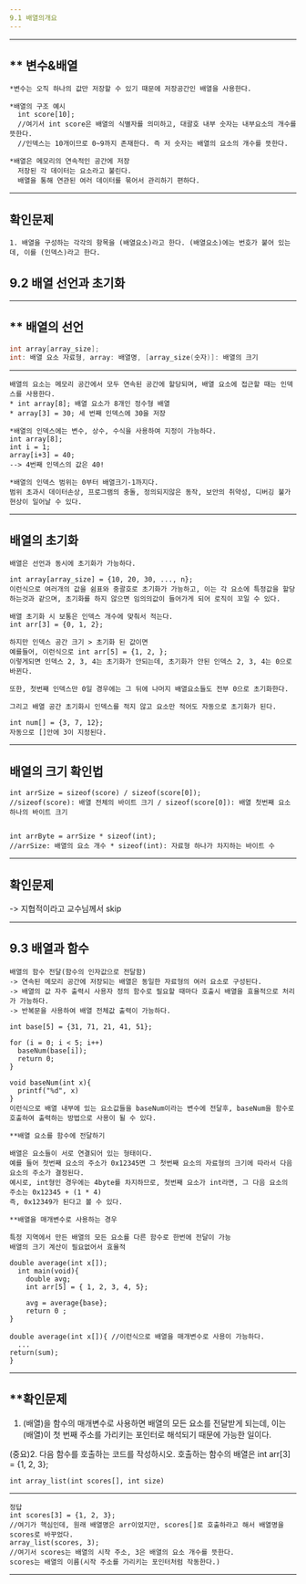 ```yaml
---
9.1 배열의개요
---
```


---
** 변수&배열
---
```
*변수는 오직 하나의 값만 저장할 수 있기 때문에 저장공간인 배열을 사용한다.

*배열의 구조 예시
  int score[10];
  //여기서 int score은 배열의 식별자를 의미하고, 대괄호 내부 숫자는 내부요소의 개수를 뜻한다.
  //인덱스는 10개이므로 0~9까지 존재한다. 즉 저 숫자는 배열의 요소의 개수를 뜻한다.

*배열은 메모리의 연속적인 공간에 저장
  저장된 각 데이터는 요소라고 불린다.
  배열을 통해 연관된 여러 데이터를 묶어서 관리하기 편하다.
```

---
확인문제
---
```
1. 배열을 구성하는 각각의 항목을 (배열요소)라고 한다. (배열요소)에는 번호가 붙어 있는데, 이를 (인덱스)라고 한다.
```


## 9.2 배열 선언과 초기화
---
** 배열의 선언
--
```c
int array[array_size];
int: 배열 요소 자료형, array: 배열명, [array_size(숫자)]: 배열의 크기
```
---

```
배열의 요소는 메모리 공간에서 모두 연속된 공간에 할당되며, 배열 요소에 접근할 때는 인덱스를 사용한다.
* int array[8]; 배열 요소가 8개인 정수형 배열
* array[3] = 30; 세 번째 인덱스에 30을 저장

*배열의 인덱스에는 변수, 상수, 수식을 사용하여 지정이 가능하다.
int array[8];
int i = 1;
array[i+3] = 40;
--> 4번째 인덱스의 값은 40!

*배열의 인덱스 범위는 0부터 배열크기-1까지다.
범위 초과시 데이터손상, 프로그램의 충돌, 정의되지않은 동작, 보안의 취약성, 디버깅 불가 현상이 일어날 수 있다.
```

---
배열의 초기화
---
```
배열은 선언과 동시에 초기화가 가능하다.

int array[array_size] = {10, 20, 30, ..., n};
이런식으로 여러개의 값을 쉼표와 중괄호로 초기화가 가능하고, 이는 각 요소에 특정값을 할당하는것과 같으며, 초기화를 하지 않으면 임의의값이 들어가게 되어 로직이 꼬일 수 있다.
```

```
배열 초기화 시 보통은 인덱스 개수에 맞춰서 적는다.
int arr[3] = {0, 1, 2};

하지만 인덱스 공간 크기 > 초기화 된 값이면
예를들어, 이런식으로 int arr[5] = {1, 2, };
이렇게되면 인덱스 2, 3, 4는 초기화가 안되는데, 초기화가 안된 인덱스 2, 3, 4는 0으로 바뀐다.

또한, 첫번째 인덱스만 0일 경우에는 그 뒤에 나머지 배열요소들도 전부 0으로 초기화한다.

그리고 배열 공간 초기화시 인덱스를 적지 않고 요소만 적어도 자동으로 초기화가 된다.

int num[] = {3, 7, 12};
자동으로 []안에 3이 지정된다.
```

---
배열의 크기 확인법
---
```
int arrSize = sizeof(score) / sizeof(score[0]); 
//sizeof(score): 배열 전체의 바이트 크기 / sizeof(score[0]): 배열 첫번째 요소 하나의 바이트 크기


int arrByte = arrSize * sizeof(int);
//arrSize: 배열의 요소 개수 * sizeof(int): 자료형 하나가 차지하는 바이트 수
```

---
확인문제
---
-> 지협적이라고 교수님께서 skip


---
9.3 배열과 함수
---
```
배열의 함수 전달(함수의 인자값으로 전달함)
-> 연속된 메모리 공간에 저장되는 배열은 동일한 자료형의 여러 요소로 구성된다.
-> 배열의 값 자주 출력시 사용자 정의 함수로 필요할 때마다 호출시 배열을 효율적으로 처리가 가능하다.
-> 반복문을 사용하여 배열 전체값 출력이 가능하다.

int base[5] = {31, 71, 21, 41, 51};

for (i = 0; i < 5; i++)
  baseNum(base[i]);
  return 0;
}

void baseNum(int x){
  printf("%d", x)
}
이런식으로 배열 내부에 있는 요소값들을 baseNum이라는 변수에 전달후, baseNum을 함수로 호출하여 출력하는 방법으로 사용이 될 수 있다.
```

```
**배열 요소를 함수에 전달하기

배열은 요소들이 서로 연결되어 있는 형태이다.
예를 들어 첫번째 요소의 주소가 0x12345면 그 첫번째 요소의 자료형의 크기에 따라서 다음 요소의 주소가 결정된다.
예시로, int형인 경우에는 4byte를 차지하므로, 첫번째 요소가 int라면, 그 다음 요소의 주소는 0x12345 + (1 * 4)
즉, 0x12349가 된다고 볼 수 있다.
```

```
**배열을 매개변수로 사용하는 경우

특정 지역에서 만든 배열의 모든 요소를 다른 함수로 한번에 전달이 가능
배열의 크기 계산이 필요없어서 효율적

double average(int x[]);
  int main(void){
    double avg;
    int arr[5] = { 1, 2, 3, 4, 5};

    avg = average{base};
    return 0 ;
}

double average(int x[]){ //이런식으로 배열을 매개변수로 사용이 가능하다.
  ...
return(sum);
}

```

---
**확인문제
---

1. (배열)을 함수의 매개변수로 사용하면 배열의 모든 요소를 전달받게 되는데, 이는 (배열)이 첫 번째 주소를 가리키는 포인터로 해석되기 때문에
가능한 일이다.

(중요)2. 다음 함수를 호출하는 코드를 작성하시오. 호출하는 함수의 배열은 int arr[3] = {1, 2, 3};
   ```
   int array_list(int scores[], int size)
   ```
---
```
정답
int scores[3] = {1, 2, 3};
//여기가 핵심인데, 원래 배열명은 arr이었지만, scores[]로 호출하라고 해서 배열명을 scores로 바꾸었다.
array_list(scores, 3);
//여기서 scores는 배열의 시작 주소, 3은 배열의 요소 개수를 뜻한다.
scores는 배열의 이름(시작 주소를 가리키는 포인터처럼 작동한다.)
```
---







